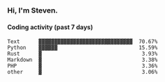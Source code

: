 ### Hi, I'm Steven.

#### Coding activity (past 7 days)
```
Text      ▓▓▓▓▓▓▓▓▓▓▓▓▓▓▓▓▓▓▓▓▓▓▓▓▓▓▓▓▓▓  70.67%
Python    ▓▓▓▓▓▓                          15.59%
Rust      ▓                                3.93%
Markdown  ▓                                3.38%
PHP       ▓                                3.36%
other     ▓                                3.06%
```
